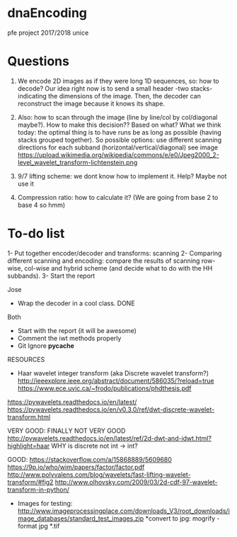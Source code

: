 # dnaEncoding
pfe project 2017/2018 unice

# Questions

1. We encode 2D images as if they were long 1D sequences, so: how to decode? 
Our idea right now is to send a small header -two stacks- indicating the dimensions of the image. Then, the decoder can reconstruct the image because it knows its shape.

2. Also: how to scan through the image (line by line/col by col/diagonal maybe?). How to make this decision?? Based on what?
What we think today: the optimal thing is to have runs be as long as possible (having stacks grouped together). So possible options: use different scanning directions for each subband (horizontal/vertical/diagonal) see image
https://upload.wikimedia.org/wikipedia/commons/e/e0/Jpeg2000_2-level_wavelet_transform-lichtenstein.png

3. 9/7 lifting scheme: we dont know how to implement it. Help? Maybe not use it

4. Compression ratio: how to calculate it? (We are going from base 2 to base 4 so hmm) 

# To-do list

1- Put together encoder/decoder and transforms: scanning
2- Comparing different scanning and encoding: compare the results of scanning row-wise, col-wise and hybrid scheme (and decide what to do with the HH subbands). 
3- Start the report 

Jose
- Wrap the decoder in a cool class. DONE


Both
- Start with the report (it will be awesome)
- Comment the iwt methods properly
- Git Ignore __pycache__

RESOURCES
- Haar wavelet integer transform (aka Discrete wavelet transform?)
http://ieeexplore.ieee.org/abstract/document/586035/?reload=true
https://www.ece.uvic.ca/~frodo/publications/phdthesis.pdf

https://pywavelets.readthedocs.io/en/latest/
https://pywavelets.readthedocs.io/en/v0.3.0/ref/dwt-discrete-wavelet-transform.html

VERY GOOD: FINALLY NOT VERY GOOD
http://pywavelets.readthedocs.io/en/latest/ref/2d-dwt-and-idwt.html?highlight=haar
WHY is discrete not int -> int?

GOOD:
https://stackoverflow.com/a/15868889/5609680
https://9p.io/who/wim/papers/factor/factor.pdf
http://www.polyvalens.com/blog/wavelets/fast-lifting-wavelet-transform/#fig2
http://www.olhovsky.com/2009/03/2d-cdf-97-wavelet-transform-in-python/

- Images for testing:
	http://www.imageprocessingplace.com/downloads_V3/root_downloads/image_databases/standard_test_images.zip
	*convert to jpg: mogrify -format jpg *.tif